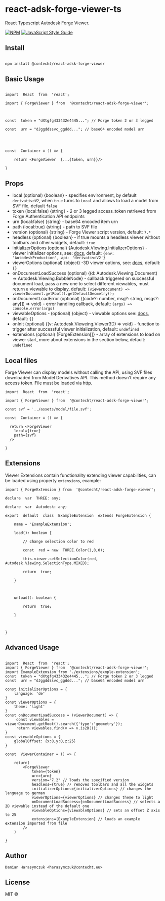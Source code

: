 # react-adsk-forge-viewer-ts

  

React Typescript Autodesk Forge Viewer.

  

[![NPM](https://img.shields.io/npm/v/@contecht/react-adsk-forge-viewer.svg)](https://www.npmjs.com/package/@contecht/react-adsk-forge-viewer) [![JavaScript Style Guide](https://img.shields.io/badge/code_style-standard-brightgreen.svg)](https://standardjs.com)

  

## Install

  

```bash

npm install @contecht/react-adsk-forge-viewer

```

  

## Basic Usage

  

```tsx

import  React  from  'react';

import { ForgeViewer } from  '@contecht/react-adsk-forge-viewer';

  

const  token = "dXtgfg433432e4445..."; // Forge token 2 or 3 legged

const  urn = "dJggddssvc_ggddd..."; // base64 encoded model urn

  
  

const  Container = () => {

	return <ForgeViewer  {...{token, urn}}/>

}

```

## Props

- local (optional) {boolean} - specifies environment, by default `derivativeV2`, when `true` turns to `Local` and allows to load a model from SVF file, default `false`
- token (local:false) {string} - 2 or 3 legged access_token retrieved from Forge Authentication API endpoints
- urn (local:false) {string} - base64 encoded item urn
- path (local:true) {string} - path to SVF file
- version (optional) {string} - Forge Viewer script version, default: `7.*`
- headless (optional) {boolean} - if true mounts a headless viewer without toolbars and other widgets, default: `true`
- initializerOptions (optional) {Autodesk.Viewing.InitializerOptions} - viewer initializer options, see: [docs](https://forge.autodesk.com/en/docs/viewer/v7/reference/Viewing/#initializer-options-callback), default: `{env: 'AutodeskProduction', api: 'derivativeV2'}`
- viewerOptions (optional) {object} -3D viewer options, see: [docs](https://forge.autodesk.com/en/docs/viewer/v7/reference/Viewing/Viewer3D/#new-viewer3d-container-config), default: `{}`
- onDocumentLoadSuccess (optional) {(d: Autodesk.Viewing.Document) => Autodesk.Viewing.BubbleNode} - callback triggered on successful document load, pass a new one to select different viewables, must return a viewable to display, default: `(viewerDocument) => viewerDocument.getRoot().getDefaultGeometry();`
- onDocumentLoadError (optional) {(code?: number, msg?: string, msgs?: any[]) => void} - error handling callback, default: `(args) => console.error(args)`
- viewableOptions - (optional) {object} - viewable options see: [docs](https://forge.autodesk.com/en/docs/viewer/v7/reference/Viewing/Viewer3D/#loaddocumentnode-avdocument-manifestnode-options), default: `{}`
- onInit (optional) {(v: Autodesk.Vieweing.Viewer3D) => void} - function to trigger after successful viewer initialization, default: `undefined`
- extensions (optional) {ForgeExtension[]} - array of extensions to load on viewer start, more about extensions in the section below, default: `undefined`

## Local files

Forge Viewer can display models without calling the API, using SVF files downloaded from Model Derivatives API. This method doesn't require any access token. File must be loaded via http.

```tsx
import  React  from  'react';

import { ForgeViewer } from  '@contecht/react-adsk-forge-viewer';

const svf = '../assets/model/file.svf';  

const  Container = () => {

  return <ForgeViewer  
    local={true}
    path={svf}
  />

}
```

## Extensions

Viewer Extensions contain functionality extending viewer capabilities, can be loaded using property `extensions`, example:

```tsx
import { ForgeExtension } from  '@contecht/react-adsk-forge-viewer';

declare  var  THREE: any;

declare  var  Autodesk: any;

export  default  class  ExampleExtension  extends ForgeExtension {

	name = 'ExampleExtension';

	load(): boolean {

		// change selection color to red

		const  red = new  THREE.Color(1,0,0);

		this.viewer.setSelectionColor(red, Autodesk.Viewing.SelectionType.MIXED);

		return  true;

	}

  

	unload(): boolean {

		return  true;

	}

  

}
```

## Advanced Usage

```tsx

import  React  from  'react';
import { ForgeViewer } from  '@contecht/react-adsk-forge-viewer';
import ExampleExtension from './extensions/exmple-extension';
const  token = "dXtgfg433432e4445..."; // Forge token 2 or 3 legged
const  urn = "dJggddssvc_ggddd..."; // base64 encoded model urn

const initializerOptions = {
	language: 'de'
}
const viewerOptions = {
	theme: 'light'
}
const onDocumentLoadSuccess = (viewerDocument) => {
	 const viewables = viewerDocument.getRoot().search({'type':'geometry'});
	 return viewables.find(v => v.is2D());
}
const viewableOptions = {
	globalOffset: {x:0,y:0,z:25}
}

const  ViewerContainer = () => {

	return(
		<ForgeViewer
			token={token}
			urn={urn}
			version="7.2" // loads the specified version
			headless={true} // removes toolbars and all the widgets
			initializerOptions={initializerOptions} // changes the language to german
			viewerOptions={viewerOptions} // changes theme to light
			onDocumentLoadSuccess={onDocumentLoadSuccess} // selects a 2D viewable instead of the default one
			viewableOptions={viewableOptions} // sets an offset Z axis to 25
			extensions=[ExampleExtension] // loads an example extension imported from file
		/>
	)

}
```

## Author
```
Damian Harasymczuk <harasymczuk@contecht.eu>
```

## License

  

MIT ©